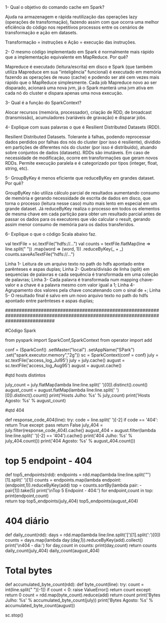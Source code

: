 1- Qual o objetivo do comando cache em Spark?

Ajuda na armazenagem e rápida reutilização das operações lazy (operações de transformação), fazendo assim com que ocorra uma melhor 
eficiência do código nos repetitivos processos entre os cenários de transformação e ação em datasets. 

Transformação = instruções e Ação = execução das instruções.

2- O mesmo código implementado em Spark é normalmente mais rápido que a implementação equivalente em
MapReduce. Por quê?

Mapreduce é executado (leitura/escrita) em disco e Spark (que também utiliza Mapreduce em sua "inteligência" funcional) é executado em 
memória fazendo as operações de reuso (cache) e podendo ser até cem vezes mais rápido que o MapReduce simplesmente. Cada job Mapreduce novo ao 
ser disparado, acionará uma nova jvm, já o Spark manterá uma jvm ativa em cada nó do cluster e dispara apenas uma nova execução.

3- Qual é a função do SparkContext?

Alocar recursos (memória, processador), criação de RDD, de broadcast (transmissão), acumuladores (variáveis de gravação) e disparar jobs.  

4- Explique com suas palavras o que é Resilient Distributed Datasets (RDD).

Resilient Distributed Datasets. Tolerante à falhas, podendo reprocessar dados perdidos por falhas dos nós do cluster (por isso é 
resiliente), dividido em partições de diferentes nós do cluster (por isso é distribuído), atuando sobre conjuntos de dados (datasets). RDDs são 
imutáveis. Em caso de necessidade de modificação, ocorre em transformações que geram novos RDDs. Permite execução paralela e é categorizado por 
tipos (integer, float, string, etc).

5- GroupByKey é menos eficiente que reduceByKey em grandes dataset. Por quê?

GroupByKey não utiliza cálculo parcial de resultados aumentando consumo de memória e gerando necessidade de escrita de dados em disco, que 
torna o processo (leitura nesse caso) muito mais lento em especial em um grande dataset. Já reduceByKey realiza o processo em todos os elementos 
de mesma chave em cada partição para obter um resultado parcial antes de passar os dados para os executores que vão calcular o result, gerando 
assim menor consumo de memória para os dados transferidos.

6- Explique o que o código Scala abaixo faz.

val textFile = sc.textFile("hdfs://...")
val counts = textFile.flatMap(line => line.split(" "))
.map(word => (word, 1))
.reduceByKey(_ + _)
counts.saveAsTextFile("hdfs://...")

Linha 1- Leitura de um arquivo texto no path do hdfs apontado entre parênteses e aspas duplas;
Linha 2- Quebra/divisão de linha (split) em sequencias de palavras e cada sequência é transformada em uma coleção de palavras;
Linha 3- Cada palavra é transformada num mapping chave-valor e a chave é a palavra mesmo com valor igual a 1;
Linha 4- Agrupamento dos valores pela chave concatenando com o sinal de +;
Linha 5- O resultado final é salvo em um novo arquivo texto no path do hdfs apontado entre parênteses e aspas duplas;




##################################################################################################################################

#Código Spark

from pyspark import SparkConf,SparkContext
from operator import add

conf = (SparkConf()
         .setMaster("local")
         .setAppName("SPark")
         .set("spark.executor.memory","2g"))
sc = SparkContext(conf = conf)
july = sc.textFile('access_log_Jul95')
july = july.cache()
august = sc.textFile('access_log_Aug95')
august = august.cache()

#qtd hosts distintos

july_count = july.flatMap(lambda line:line.split(' ')[0]).distinct().count()
august_count = august.flatMap(lambda line:line.split(' ')[0]).distinct().count()
print('Hosts Julho: %s' % july_count)
print('Hosts Agosto: %s' % august_count)

#qtd 404

def response_code_404(line):
    try:
        code = line.split(' ')[-2]
        if code == '404':
            return True
    except:
        pass
    return False
july_404 = july.filter(response_code_404).cache()
august_404 = august.filter(lambda line:line.split(' ')[-2] == '404').cache()
print('404 Julho: %s' % july_404.count())
print('404 Agosto: %s' % august_404.count())

# top 5 endpoint - 404

def top5_endpoints(rdd):
    endpoints = rdd.map(lambda line:line.split('"')[1].split(' ')[1])
    counts = endpoints.map(lambda endpoint:(endpoint,1)).reduceByKey(add)
    top = counts.sortBy(lambda pair: -pair[1]).take(5)
    print('\nTop 5 Endpoint - 404:')
    for endpoint,count in top:
        print(endpoint,count)   
    return top
top5_endpoints(july_404)
top5_endpoints(august_404)

# 404 diário

def daily_count(rdd):
    days = rdd.map(lambda line:line.split('[')[1].split(':')[0])
    counts = days.map(lambda day:(day,1)).reduceByKey(add).collect()
    print('\n404 - dia:')
    for day,count in counts:
        print(day,count)
    return counts
daily_count(july_404)
daily_count(august_404)

# Total bytes

def accumulated_byte_count(rdd):
    def byte_count(line):
        try:
            count = int(line.split(" ")[-1])
            if count < 0:
                raise ValueError()
            return count
        except:
            return 0
    count = rdd.map(byte_count).reduce(add)
    return count
print('Bytes Julho: %s' % accumulated_byte_count(july))
print('Bytes Agosto: %s' % accumulated_byte_count(august))

sc.stop()
